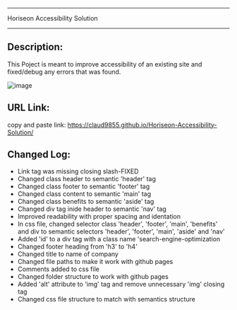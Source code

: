 --------------------------------

Horiseon Accessibility Solution

--------------------------------

Description:
------------
This Poject is meant to improve accessibility of an existing site and fixed/debug any errors that was found.

![image](https://user-images.githubusercontent.com/37052240/177916701-63db6a8c-1f57-4648-bcfa-6576e8ce6a8f.png)


URL Link:
---------
copy and paste link: https://claud9855.github.io/Horiseon-Accessibility-Solution/

Changed Log:
----------
- Link tag was missing closing slash-FIXED
- Changed class header to semantic 'header' tag
- Changed class footer to semantic 'footer' tag
- Changed class content to semantic 'main' tag
- Changed class benefits to semantic 'aside' tag
- Changed div tag inide header to semantic 'nav' tag
- Improved readability with proper spacing and identation
- In css file, changed selector class 'header', 'footer', 'main', 'benefits' and div to semantic selectors 'header', 'footer', 'main', 'aside' and 'nav'
- Added 'id' to a div tag with a class name 'search-engine-optimization
- Changed footer heading from 'h3' to 'h4'
- Changed title to name of company
- Changed file paths to make it work with github pages
- Comments added to css file
- Changed folder structure to work with github pages
- Added 'alt' attribute to 'img' tag and remove unnecessary 'img' closing tag
- Changed css file structure to match with semantics structure 
